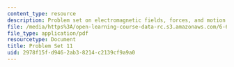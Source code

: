 ```yaml
---
content_type: resource
description: Problem set on electromagnetic fields, forces, and motion.
file: /media/https%3A/open-learning-course-data-rc.s3.amazonaws.com/6-641-electromagnetic-fields-forces-and-motion-spring-2005/2978f15fd9462ab38214c2139cf9a9a0_ps11sp05.pdf
file_type: application/pdf
resourcetype: Document
title: Problem Set 11
uid: 2978f15f-d946-2ab3-8214-c2139cf9a9a0
---
```

